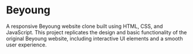 # Beyoung
A responsive Beyoung website clone built using HTML, CSS, and JavaScript. This project replicates the design and basic functionality of the original Beyoung website, including interactive UI elements and a smooth user experience.
